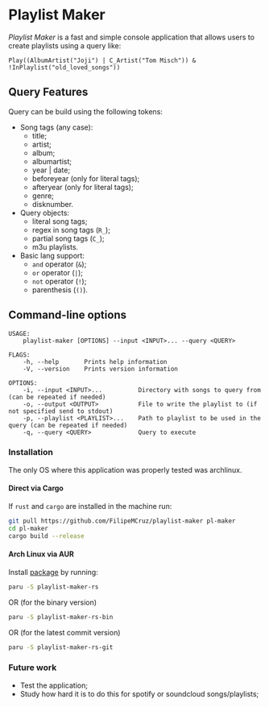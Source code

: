 # Playlist Maker

_Playlist Maker_ is a fast and simple console application that allows users to create playlists using a query like:

``` none
Play((AlbumArtist("Joji") | C_Artist("Tom Misch")) & !InPlaylist("old_loved_songs"))
```

## Query Features

Query can be build using the following tokens:

- Song tags (any case):
  - title;
  - artist;
  - album;
  - albumartist;
  - year | date;
  - beforeyear (only for literal tags);
  - afteryear (only for literal tags);
  - genre;
  - disknumber.
- Query objects:
  - literal song tags;
  - regex in song tags (`R_`);
  - partial song tags (`C_`);
  - m3u playlists.
- Basic lang support:
  - `and` operator (`&`);
  - `or` operator (`|`);
  - `not` operator (`!`);
  - parenthesis (`()`).

## Command-line options

```
USAGE:
    playlist-maker [OPTIONS] --input <INPUT>... --query <QUERY>

FLAGS:
    -h, --help       Prints help information
    -V, --version    Prints version information

OPTIONS:
    -i, --input <INPUT>...          Directory with songs to query from (can be repeated if needed)
    -o, --output <OUTPUT>           File to write the playlist to (if not specified send to stdout)
    -p, --playlist <PLAYLIST>...    Path to playlist to be used in the query (can be repeated if needed)
    -q, --query <QUERY>             Query to execute
```

### Installation

The only OS where this application was properly tested was archlinux.

#### Direct via Cargo

If `rust` and `cargo` are installed in the machine run:

``` sh
git pull https://github.com/FilipeMCruz/playlist-maker pl-maker
cd pl-maker
cargo build --release
```

#### Arch Linux via AUR

Install [package](https://aur.archlinux.org/packages/playlist-maker-rs) by running:

``` sh
paru -S playlist-maker-rs
```

OR (for the binary version)

``` sh
paru -S playlist-maker-rs-bin
```

OR (for the latest commit version)

``` sh
paru -S playlist-maker-rs-git
```

### Future work

- Test the application;
- Study how hard it is to do this for spotify or soundcloud songs/playlists;
